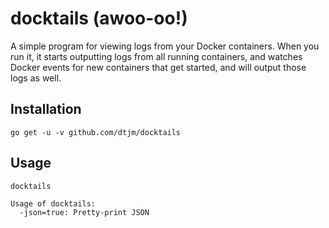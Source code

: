 docktails (awoo-oo!)
====================

A simple program for viewing logs from your Docker containers.  When you run it,
it starts outputting logs from all running containers, and watches Docker events
for new containers that get started, and will output those logs as well.

Installation
------------

```
go get -u -v github.com/dtjm/docktails
```

Usage
-----

```
docktails

Usage of docktails:
  -json=true: Pretty-print JSON
```

